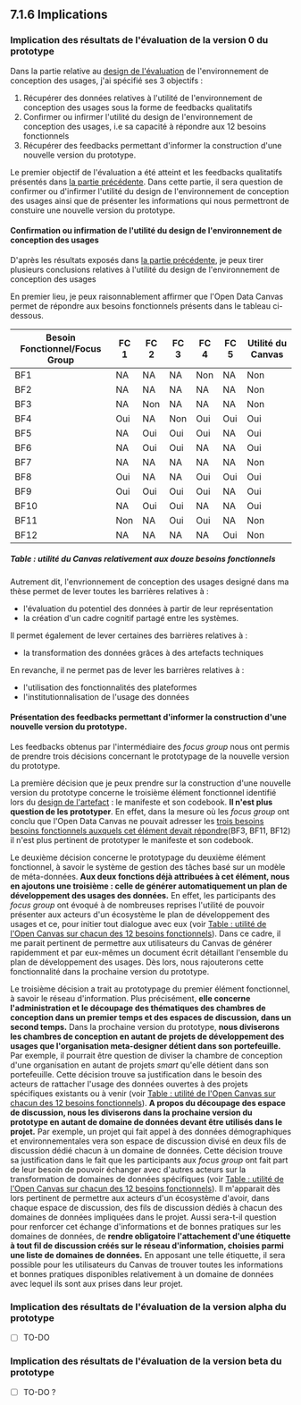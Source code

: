 ## 7.1.6 Implications 

### Implication des résultats de l'évaluation de la version 0 du prototype

Dans la partie relative au [design de l'évaluation](7.1.4_connaissance_design.md) de l'environnement de conception des usages, j'ai spécifié ses 3 objectifs : 

1. Récupérer des données relatives à l'utilité de l'environnement de conception des usages sous la forme de feedbacks qualitatifs
2. Confirmer ou infirmer l'utilité du design de l'environnement de conception des usages, i.e sa capacité à répondre aux 12 besoins fonctionnels
3. Récupérer des feedbacks permettant d'informer la construction d'une nouvelle version du prototype.

Le premier objectif de l'évaluation a été atteint et les feedbacks qualitatifs présentés dans [la partie précédente](7.1.5_connaissance_realisation.md). Dans cette partie, il sera question de confirmer ou d'infirmer l'utilité du design de l'environnement de conception des usages ainsi que de présenter les informations qui nous permettront de constuire une nouvelle version du prototype. 

#### Confirmation ou infirmation de l'utilité du design de l'environnement de conception des usages

D'après les résultats exposés dans [la partie précédente](7.1.5_connaissance_realisation.md), je peux tirer plusieurs conclusions relatives à l'utilité du design de l'environnement de conception des usages

En premier lieu, je peux raisonnablement affirmer que l'Open Data Canvas permet de répondre aux besoins fonctionnels présents dans le tableau ci-dessous. 

| Besoin Fonctionnel/Focus Group | FC 1 | FC 2 | FC 3 | FC 4 | FC 5 | Utilité du Canvas |
|--------------------------------|------|------|------|------|------|-------------------|
| BF1                            | NA   | NA   | NA   | Non  | NA   | Non               |
| BF2                            | NA   | NA   | NA   | NA   | NA   | Non               |
| BF3                            | NA   | Non  | NA   | NA   | NA   | Non               |
| BF4                            | Oui  | NA   | Non  | Oui  | Oui  | Oui               |
| BF5                            | NA   | Oui  | Oui  | Oui  | NA   | Oui               |
| BF6                            | NA   | Oui  | Oui  | NA   | NA   | Oui               |
| BF7                            | NA   | NA   | NA   | NA   | NA   | Non               |
| BF8                            | Oui  | NA   | NA   | Oui  | Oui  | Oui               |
| BF9                            | Oui  | Oui  | Oui  | Oui  | NA   | Oui               |
| BF10                           | NA   | Oui  | Oui  | NA   | NA   | Oui               |
| BF11                           | Non  | NA   | Oui  | Oui  | NA   | Non               |
| BF12                           | NA   | NA   | NA   | NA   | Oui  | Non               |

##### Table : utilité du Canvas relativement aux douze besoins fonctionnels 

Autrement dit, l'envrionnement de conception des usages designé dans ma thèse permet de lever toutes les barrières relatives à : 

- l'évaluation du potentiel des données à partir de leur représentation
- la création d'un cadre cognitif partagé entre les systèmes.

Il permet également de lever certaines des barrières relatives à : 

- la transformation des données grâces à des artefacts techniques

En revanche, il ne permet pas de lever les barrières relatives à : 

- l'utilisation des fonctionnalités des plateformes
- l'institutionnalisation de l'usage des données


#### Présentation des feedbacks permettant d'informer la construction d'une nouvelle version du prototype.

Les feedbacks obtenus par l'intermédiaire des _focus group_ nous ont permis de prendre trois décisions concernant le prototypage de la nouvelle version du prototype. 

La première décision que je peux prendre sur la construction d'une nouvelle version du prototype concerne le troisième élément fonctionnel identifié lors du [design de l'artefact](5.1.1_design_connaissance_propositions.md) : le manifeste et son codebook. **Il n'est plus question de les prototyper**. 
En effet, dans la mesure où les _focus group_ ont conclu que l'Open Data Canvas ne pouvait adresser les [trois besoins besoins fonctionnels auxquels cet élément devait répondre](5.1.1_design_connaissance_propositions.md)(BF3, BF11, BF12) il n'est plus pertinent de prototyper le manifeste et son codebook. 

Le deuxième décision concerne le prototypage du deuxième élément fonctionnel, à savoir le système de gestion des tâches basé sur un modèle de méta-données. **Aux deux fonctions déjà attribuées à cet élément, nous en ajoutons une troisième : celle de générer automatiquement un plan de développement des usages des données.** 
En effet, les participants des _focus group_ ont évoqué à de nombreuses reprises l'utilité de pouvoir présenter aux acteurs d'un écosystème le plan de développement des usages et ce, pour initier tout dialogue avec eux (voir [Table : utilité de l'Open Canvas sur chacun des 12 besoins fonctionnels](7.1.5_connaissance_realisation.md)). Dans ce cadre, il me parait pertinent de permettre aux utilisateurs du Canvas de générer rapidemment et par eux-mêmes un document écrit détaillant l'ensemble du plan de développement des usages. Dès lors, nous rajouterons  cette fonctionnalité dans la prochaine version du prototype. 

Le troisième décision a trait au prototypage du premier élément fonctionnel, à savoir le réseau d'information. Plus précisément, **elle concerne l'administration et le découpage des thématiques des chambres de conception dans un premier temps et des espaces de discussion, dans un second temps.** 
Dans la prochaine version du prototype, **nous diviserons les chambres de conception en autant de projets de développement des usages que l'organisation meta-designer détient dans son portefeuille.** Par exemple, il pourrait être question de diviser la chambre de conception d'une organisation en autant de projets _smart_ qu'elle détient dans son portefeuille. Cette décision trouve sa justification dans le besoin des acteurs de rattacher l'usage des données ouvertes à des projets spécifiques existants ou à venir (voir [Table : utilité de l'Open Canvas sur chacun des 12 besoins fonctionnels](7.1.5_connaissance_realisation.md)). 
**A propos du découpage des espace de discussion, nous les diviserons dans la prochaine version du prototype en autant de domaine de données devant être utilisés dans le projet.** Par exemple, un projet qui fait appel à des données démographiques et environnementales vera son espace de discussion divisé en deux fils de discussion dédié chacun à un domaine de données. Cette décision trouve sa justification dans le fait que les participants aux _focus group_ ont fait part de leur besoin de pouvoir échanger avec d'autres acteurs sur la transformation de domaines de données spécifiques (voir [Table : utilité de l'Open Canvas sur chacun des 12 besoins fonctionnels](7.1.5_connaissance_realisation.md)). Il m'apparait dès lors pertinent de permettre aux acteurs d'un écosystème d'avoir, dans chaque espace de discussion, des fils de discussion dédiés à chacun des domaines de données impliquées dans le projet. 
Aussi sera-t-il question pour renforcer cet échange d'informations et de bonnes pratiques sur les domaines de données, de **rendre obligatoire l'attachement d'une étiquette à tout fil de discussion créés sur le réseau d'information, choisies parmi une liste de domaines de données.** En apposant une telle étiquette, il sera possible pour les utilisateurs du Canvas de trouver toutes les informations et bonnes pratiques disponibles relativement à un domaine de données avec lequel ils sont aux prises dans leur projet. 


### Implication des résultats de l'évaluation de la version alpha du prototype

- [ ] TO-DO


### Implication des résultats de l'évaluation de la version beta du prototype

- [ ] TO-DO ?


